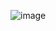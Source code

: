 ![image](https://user-images.githubusercontent.com/93179435/155103208-83198bab-8684-4308-8025-6190ec797d9b.png)
